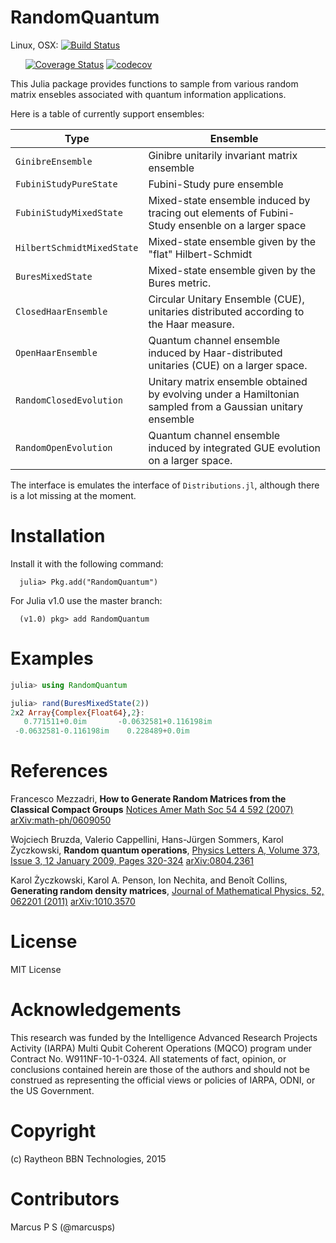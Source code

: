 # RandomQuantum

Linux, OSX: [![Build Status](https://travis-ci.org/BBN-Q/RandomQuantum.jl.svg?branch=master)](https://travis-ci.org/BBN-Q/RandomQuantum.jl)
&nbsp;
<!---Windows: [![Build Status](https://ci.appveyor.com/api/projects/status/github/BBN-Q/RandomQuantum.jl?branch=master&svg=true)](https://ci.appveyor.com/project/BBN-Q/randomquantum-jl)--->
&nbsp; &nbsp; &nbsp;
[![Coverage Status](https://coveralls.io/repos/github/BBN-Q/RandomQuantum.jl/badge.svg)](https://coveralls.io/github/BBN-Q/RandomQuantum.jl)
[![codecov](https://codecov.io/gh/BBN-Q/RandomQuantum.jl/branch/master/graph/badge.svg)](https://codecov.io/gh/BBN-Q/RandomQuantum.jl)

This Julia package provides functions to sample from various random matrix ensebles
associated with quantum information applications.

Here is a table of currently support ensembles:

Type    | Ensemble
--------|----------
`GinibreEnsemble` | Ginibre unitarily invariant matrix ensemble
`FubiniStudyPureState` | Fubini-Study pure ensemble
`FubiniStudyMixedState` | Mixed-state ensemble induced by tracing out elements of Fubini-Study ensenble on a larger space
`HilbertSchmidtMixedState` | Mixed-state ensemble given by the "flat" Hilbert-Schmidt 
`BuresMixedState` | Mixed-state ensemble given by the Bures metric.
`ClosedHaarEnsemble` | Circular Unitary Ensemble (CUE), unitaries distributed according to the Haar measure.
`OpenHaarEnsemble` | Quantum channel ensemble induced by Haar-distributed unitaries (CUE) on a larger space.
`RandomClosedEvolution` | Unitary matrix ensemble obtained by evolving under a Hamiltonian sampled from a Gaussian unitary ensemble
`RandomOpenEvolution` | Quantum channel ensemble induced by integrated GUE evolution on a larger space.

The interface is emulates the interface of `Distributions.jl`,
although there is a lot missing at the moment.

# Installation

Install it with the following command:

	  julia> Pkg.add("RandomQuantum")
	  
For Julia v1.0 use the master branch:

	  (v1.0) pkg> add RandomQuantum
     
# Examples

```julia
julia> using RandomQuantum

julia> rand(BuresMixedState(2))
2x2 Array{Complex{Float64},2}:
   0.771511+0.0im       -0.0632581+0.116198im
 -0.0632581-0.116198im    0.228489+0.0im    
```

# References

Francesco Mezzadri, **How to Generate Random Matrices from the
Classical Compact Groups** [Notices Amer Math Soc 54 4 592
(2007)](http://www.ams.org/notices/200705/fea-mezzadri-web.pdf)
[arXiv:math-ph/0609050](http://arxiv.org/abs/math-ph/0609050)

Wojciech Bruzda, Valerio Cappellini, Hans-Jürgen Sommers, Karol
Życzkowski, **Random quantum operations**, [Physics Letters A, Volume 373,
Issue 3, 12 January 2009, Pages
320-324](http://www.sciencedirect.com/science/article/pii/S0375960108016885)
[arXiv:0804.2361](http://arxiv.org/abs/0804.2361)

Karol Życzkowski, Karol A. Penson, Ion Nechita, and Benoît Collins,
**Generating random density matrices**, [Journal of Mathematical
Physics, 52, 062201 (2011)](http://dx.doi.org/10.1063/1.3595693)
[arXiv:1010.3570](http://arxiv.org/abs/1010.3570)

# License

MIT License

# Acknowledgements

This research was funded by the Intelligence Advanced Research
Projects Activity (IARPA) Multi Qubit Coherent Operations (MQCO)
program under Contract No. W911NF-10-1-0324. All statements of fact,
opinion, or conclusions contained herein are those of the authors and
should not be construed as representing the official views or policies
of IARPA, ODNI, or the US Government.

# Copyright

(c) Raytheon BBN Technologies, 2015

# Contributors

Marcus P S (@marcusps)
